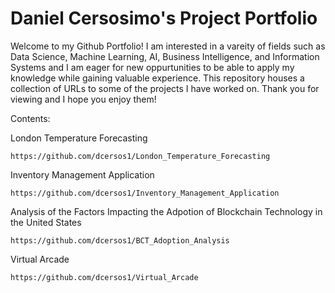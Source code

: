 # Daniel Cersosimo's Project Portfolio

Welcome to my Github Portfolio! I am interested in a vareity of fields such as Data Science, Machine Learning, AI, Business Intelligence, and Information Systems and I am eager for new oppurtunities to be able to apply my knowledge while gaining valuable experience. This repository houses a collection of URLs to some of the projects I have worked on. Thank you for viewing and I hope you enjoy them!


Contents:

  London Temperature Forecasting 
  
    https://github.com/dcersos1/London_Temperature_Forecasting
    
  Inventory Management Application 

    https://github.com/dcersos1/Inventory_Management_Application

  Analysis of the Factors Impacting the Adpotion of Blockchain Technology in the United States 
  
    https://github.com/dcersos1/BCT_Adoption_Analysis
    
  Virtual Arcade
  
    https://github.com/dcersos1/Virtual_Arcade

